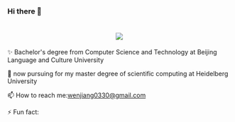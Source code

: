 ### Hi there 👋
<h1 align="center"> <a href="https://sunguoqi.com/"> <img src="https://readme-typing-svg.herokuapp.com/?lines=console.log(%22Hello%2C%20World!%22);Life is immense!&center=true&size=27"> </a> </h1>
✨ Bachelor's degree from Computer Science and Technology at Beijing Language and Culture University


🔭 now pursuing for my master degree of scientific computing at Heidelberg University


📫 How to reach me:wenjiang0330@gmail.com

⚡ Fun fact:
<!--
**wendyww0330/wendyww0330** is a ✨ _special_ ✨ repository because its `README.md` (this file) appears on your GitHub profile.

Here are some ideas to get you started:

- 🔭 I’m currently working on ...
- 🌱 I’m currently learning ...
- 👯 I’m looking to collaborate on ...
- 🤔 I’m looking for help with ...
- 💬 Ask me about ...
- 📫 How to reach me: ...
- 😄 Pronouns: ...
- ⚡ Fun fact: ...
-->
